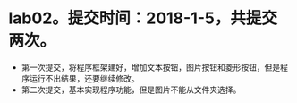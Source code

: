 # lab02。提交时间：2018-1-5，共提交两次。
* 第一次提交，将程序框架建好，增加文本按钮，图片按钮和菱形按钮，但是程序运行不出结果，还要继续修改。
* 第二次提交，基本实现程序功能，但是图片不能从文件夹选择。
